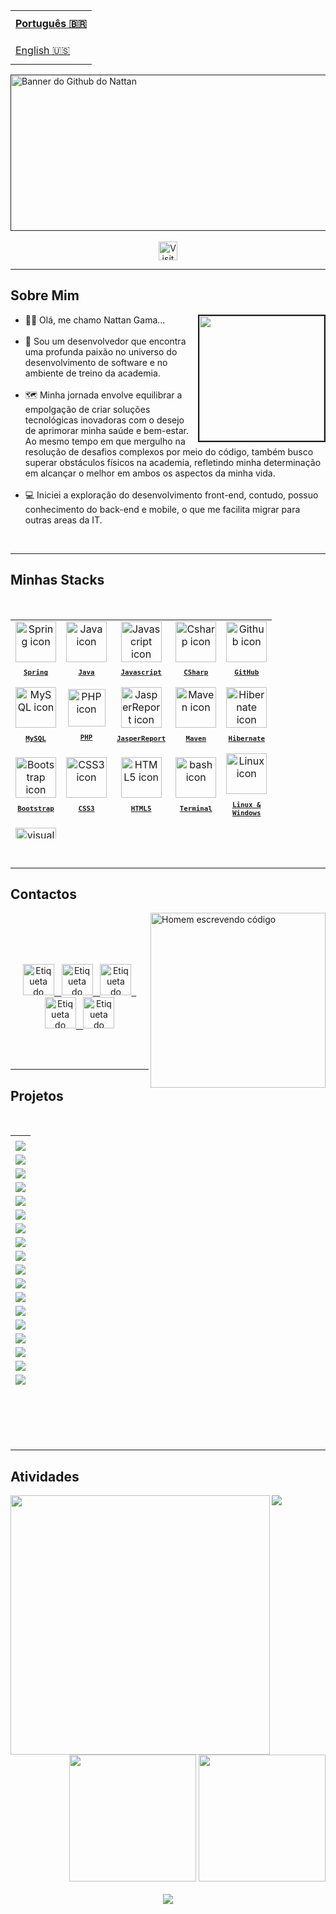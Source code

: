 <table align="left">
  <tr>
    <td height="43px">
      <b>
        <a href="README.md">Português 🇧🇷</a>
      </b>
    </td>
  </tr>
  <tr>
    <td height="43px">
      <a href="Readme-en.md">English 🇺🇸</a>
    </td>
  </tr>
</table>
<hr/>

<a href="" alt="Repositório do Banner Nattan">
  <img align="center" width="1000px" height="250px" alt="Banner do Github do Nattan" src="https://i.pinimg.com/originals/82/4b/87/824b877bf4c731e3fcc13a8881c3e982.jpg" />
</a>
<br/><br/>
<div align="center">
  <img src="https://visitor-badge.feriirawann.repl.co/?username=nattan&repo=nattan&style=for-the-badge&label=Visitantes&logo=OpenTelemetry&color=527BBF&contentType=svg" alt="Visitas do Perfil no Github do Nattan" height="30px" />
</div>
<hr/>

<a align="center" src="" width="100%" alt="Sobre Mim"><h2>Sobre Mim</h2> </a>
<img align="right" src="https://camo.githubusercontent.com/484de09f77d50fb888034e38a5ed115de5a2f9f81b94af44017e339809567b6e/68747470733a2f2f7777772e696d6167656e73616e696d616461732e636f6d2f646174612f6d656469612f35362f636f6d70757461646f722d696d6167656d2d616e696d6164612d303030342e676966" border="2" width="200px" height="200px"/>
<ul>
  <li>👋🏻 Olá, me chamo Nattan Gama...</li>
  <br/>
  <li>💼 Sou um desenvolvedor que encontra uma profunda paixão no universo do desenvolvimento de software e no ambiente de treino da academia.</li> 
  <br/>
  <li>🗺️ Minha jornada envolve equilibrar a empolgação de criar soluções tecnológicas inovadoras com o desejo de aprimorar minha saúde e bem-estar. Ao mesmo tempo em que mergulho na resolução de desafios complexos por meio do código, também busco superar obstáculos físicos na academia, refletindo minha determinação em alcançar o melhor em ambos os aspectos da minha vida.</li>
  <br/>
  <li>💻 Iniciei a exploração do desenvolvimento front-end, contudo, possuo conhecimento do back-end e mobile, o que me facilita migrar para outras areas da IT.</li>
</ul>
<br/>
<hr/>

<a align="center" width="100%" alt="Título da seção Minha Stack"><h2>Minhas Stacks</h2> </a>
<table align="center" height="350px">
<br/>
  
  <!--Stacks-->
  <tr>
    <td align="center">
      <a href="https://www.svgrepo.com/show/354380/spring-icon.svg">
        <img src="https://img.icons8.com/?size=512&id=90519&format=png" width="65px" alt="Spring icon"/><br/>
        <sub>
          <b>
            <pre>Spring</pre>
          </b>
        </sub>
      </a>
    </td>
    <td align="center">
      <a href="https://www.java.com/pt-BR/">
        <img src="https://cdn.icon-icons.com/icons2/159/PNG/256/java_22523.png" width="65px" alt="Java icon"/>
        <br/>
        <sub>
          <b>
            <pre>Java</pre>
          </b>
        </sub>
      </a>
    </td>
    <td align="center">
      <a href="https://developer.mozilla.org/en-US/docs/Web/JavaScript/">
        <img src="https://skillicons.dev/icons?i=js" width="65px" alt="Javascript icon"/><br/>
        <sub>
          <b>
            <pre>Javascript</pre>
          </b>
        </sub>
      </a>
    </td>
    <td align="center">
      <a href="https://learn.microsoft.com/en-us/dotnet/csharp/">
      <img src="https://www.macformazione.com/wp-content/uploads/2022/04/Corso-Programmazione-C-Sharp.webp" width="65px" alt="Csharp icon"/>
      <br/>
      <sub>
        <b>
          <pre>CSharp</pre>
        </b>
      </sub>
      </a>
    </td>
    <td align="center">
      <a href="https://github.com/">
        <img src="https://skillicons.dev/icons?i=github" width="65px" alt="Github icon"/><br/>
        <sub>
          <b>
            <pre>GitHub</pre>
          </b>
        </sub>
      </a>
    </td>
  </tr>
    <tr>
    <td align="center">
      <a href="https://www.mysql.com/">
        <img src="https://icon-library.com/images/mysql-icon/mysql-icon-3.jpg" width="65px" alt="MySQL icon"/><br/>
        <sub>
          <b>
            <pre>MySQL</pre>
          </b>
        </sub>
      </a>
    </td>
    <td align="center">
      <a href="https://www.php.net/manual/en/tutorial.firstpage.php">
        <img src="https://ftp.ntu.edu.tw/pub/php/favicon-196x196.png" width="60px" alt="PHP icon"/><br/>
        <sub>
          <b>
            <pre>PHP</pre>
          </b>
        </sub>
      </a>
    </td>
    <td align="center">
      <a href="https://community.jaspersoft.com/">
        <img src="https://iili.io/Hb3m3gt.png" width="65px" alt="JasperReport icon"/><br/>
        <sub>
          <b>
            <pre>JasperReport</pre>
          </b>
        </sub>
      </a>
    </td>
    <td align="center">
      <a href="https://maven.apache.org/">
        <img src="https://i.postimg.cc/zBpZRN9K/rounded-in-photoretrica-1.png"-photoretrica.png" width="65px" alt="Maven icon"/><br/>
        <sub>
          <b>
            <pre>Maven</pre>
          </b>
        </sub>
      </a>
    </td>
    <td align="center">
      <a href="https://hibernate.org/">
        <img src="https://i.postimg.cc/xT1HmPbz/rounded-in-photoretrica.png" width="65px" alt="Hibernate icon"/><br/>
        <sub>
          <b>
            <pre>Hibernate</pre>
          </b>
        </sub>
      </a>
    </td>
  </tr>
  <tr>
    <td align="center">
      <a href="https://getbootstrap.com/">
      <img src="https://skillicons.dev/icons?i=bootstrap" width="65px" alt="Bootstrap icon"/><br/>
      <sub>
        <b>
          <pre>Bootstrap</pre>
        </b>
      </sub>
      </a>
    </td>
    <td align="center">
      <a href="https://developer.mozilla.org/en-US/docs/Web/CSS/">
        <img src="https://skillicons.dev/icons?i=css" width="65px" alt="CSS3 icon"/><br/>
        <sub>
          <b>
            <pre>CSS3</pre>
          </b>
        </sub>
      </a>
    </td>
    <td align="center">
      <a href="https://developer.mozilla.org/en-US/docs/Web/HTML/">
        <img src="https://skillicons.dev/icons?i=html" width="65px" alt="HTML5 icon"/><br/>
        <sub>
          <b>
            <pre>HTML5</pre>
          </b>
        </sub>
      </a>
    </td>
    <td align="center">
      <a href="https://ohmyz.sh/">
        <img src="https://skillicons.dev/icons?i=bash" width="65px" alt="bash icon"/><br/>
        <sub>
          <b>
            <pre>Terminal</pre>
          </b>
        </sub>
      </a>
    </td>
    <td align="center">
      <a href="https://pop.system76.com/">
        <img src="https://skillicons.dev/icons?i=linux" width="65px" alt="Linux icon"/><br/>
        <sub>
          <b>
            <pre>Linux &<br>Windows</pre>
          </b>
        </sub>
      </a>
    </td>
    </tr>
    <td align="center">
      <a href="https://code.visualstudio.com/">
        <img src="https://skillicons.dev/icons?i=vscode" width="65px" alt="visual studio code icon"/><br/>
        <sub>
          <b>
            <pre>VSCode</pre>
          </b>
        </sub>
      </a>
    </td>
</table>
<br/>
<hr/>
<h2>Contactos</h2></a>
<img align="right" width="280px" src="https://i.pinimg.com/originals/81/17/8b/81178b47a8598f0c81c4799f2cdd4057.gif" alt="Homem escrevendo código"/>
<br/><br/><br/><br/>
<p align="center">
  <a href="mailto:gamanattan@gmail.com" target="_blank">
    <img src="https://cdn-icons-png.flaticon.com/128/2913/2913990.png" alt="Etiqueta do Gmail" height="50px" />
    &nbsp;
  </a>
  <a href="https://www.linkedin.com/in/nattangama/" target="_blank">
    <img src="https://cdn-icons-png.flaticon.com/128/1377/1377213.png" alt="Etiqueta do Linkedin" height="50px" />
    &nbsp;
  </a>
  <a href="https://nattangama.github.io/Portfolio-Dev/" target="_blank">
    <img src="https://cdn-icons-png.flaticon.com/128/1454/1454827.png" alt="Etiqueta do Portfolio" height="50px" />
    &nbsp;
  </a>
  <a href="" target="_blank">
    <a href="https://api.whatsapp.com/send/?phone=351932493721" target="_blank">
    <img src="https://cdn-icons-png.flaticon.com/128/3670/3670051.png" alt="Etiqueta do WhatsApp" height="50px"/>
    &nbsp;
  </a>
    <a href="https://discord.com/channels/@nattangama" target="_blank">
  <img src="https://cdn-icons-png.flaticon.com/128/3670/3670157.png" alt="Etiqueta do Discord" height="50px"/>
</p>
<br/><br/>
<hr/>

<a align="center" src="" alt="Título da seção Projetos"><h2>Projetos</h2></a>
<table height="405px" align="center">
  <tr>
    <td>
    <a href="" target="_blank">
    </a>
    </td>
  </tr>
  <br/>
  <tr>
    <td>
    <a href="https://github.com/Luk4x/iManager" target="_blank">
      <img align="center" src="https://luk4x-github-readme-stats.vercel.app/api/pin?username=Luk4x&repo=iManager&theme=tokyonight&hide_border=true&show_icons=true&cache_seconds=14400"/>
    </a>
    </td>
  </tr>
  <tr>
    <td>
    <a href="https://github.com/Luk4x/gencard" target="_blank">
      <img align="center" src="https://luk4x-github-readme-stats.vercel.app/api/pin?username=Luk4x&repo=gencard&theme=tokyonight&hide_border=true&show_icons=true&cache_seconds=14400"/>
  </a>
    </td>
  </tr>
  <tr>
    <td>
    <a href="https://github.com/Luk4x/login-flux" target="_blank">
      <img align="center" src="https://luk4x-github-readme-stats.vercel.app/api/pin?username=Luk4x&repo=login-flux&theme=tokyonight&hide_border=true&show_icons=true&cache_seconds=14400"/>
  </a>
    </td>
  </tr>
  <tr>
    <td>
    <a href="https://github.com/Luk4x/dev-burger-order-log-interface" target="_blank">
      <img align="center" src="https://luk4x-github-readme-stats.vercel.app/api/pin?username=Luk4x&repo=dev-burger-order-log-interface&theme=tokyonight&hide_border=true&show_icons=true&cache_seconds=14400"/>
  </a>
    </td>
  </tr>
  <tr>
    <td>
     <a href="https://github.com/Luk4x/viaCEP-API" target="_blank">
      <img align="center" src="https://luk4x-github-readme-stats.vercel.app/api/pin?username=Luk4x&repo=viaCEP-API&theme=tokyonight&hide_border=true&show_icons=true&cache_seconds=14400">
    </a>
    </td>
  </tr>
  <tr>
    <td>
    <a href="https://github.com/Luk4x/copa-mobile" target="_blank">
      <img align="center" src="https://luk4x-github-readme-stats.vercel.app/api/pin?username=Luk4x&repo=copa-mobile&theme=tokyonight&hide_border=true&show_icons=true&cache_seconds=14400"/>
    </a>
    </td>
  </tr>
  <tr>
    <td>
    <a href="https://github.com/Luk4x/devClub-convert-money" target="_blank">
      <img align="center" src="https://luk4x-github-readme-stats.vercel.app/api/pin?username=Luk4x&repo=devClub-convert-money&theme=tokyonight&hide_border=true&show_icons=true&cache_seconds=14400"/>
    </a>
    </td>
  </tr>
  <tr>
    <td>
    <a href="https://github.com/Luk4x/user-register-interface" target="_blank">
      <img align="center" src="https://luk4x-github-readme-stats.vercel.app/api/pin?username=Luk4x&repo=user-register-interface&theme=tokyonight&hide_border=true&show_icons=true&cache_seconds=14400"/>
    </a>
    </td>
  </tr>
  <tr>
    <td>
    <a href="https://github.com/Luk4x/playstation-store" target="_blank">
      <img align="center" src="https://luk4x-github-readme-stats.vercel.app/api/pin?username=Luk4x&repo=playstation-store&theme=tokyonight&hide_border=true&show_icons=true&cache_seconds=14400"/>
    </a>
    </td>
  </tr>
  <tr>
    <td>
    <a href="https://github.com/Luk4x/project-collor" target="_blank">
      <img align="center" src="https://luk4x-github-readme-stats.vercel.app/api/pin?username=Luk4x&repo=project-collor&theme=tokyonight&hide_border=true&show_icons=true&cache_seconds=14400"/>
    </a>
    </td>
  </tr>
  <tr>
    <td>
    <a href="https://github.com/Luk4x/copa-web" target="_blank">
      <img align="center" src="https://luk4x-github-readme-stats.vercel.app/api/pin?username=Luk4x&repo=copa-web&theme=tokyonight&hide_border=true&show_icons=true&cache_seconds=14400"/>
    </a>
    </td>
  </tr>
  <tr>
    <td>
    <a href="https://github.com/Luk4x/dev-burger-order-log-API" target="_blank">
      <img align="center" src="https://luk4x-github-readme-stats.vercel.app/api/pin?username=Luk4x&repo=dev-burger-order-log-API&theme=tokyonight&hide_border=true&show_icons=true&cache_seconds=14400"/>
    </a>
    </td>
  </tr>
  <tr>
    <td>
    <a href="https://github.com/Luk4x/projeto-calculadora" target="_blank">
      <img align="center" src="https://luk4x-github-readme-stats.vercel.app/api/pin?username=Luk4x&repo=projeto-calculadora&theme=tokyonight&hide_border=true&show_icons=true&cache_seconds=14400"/>
    </a>
    </td>
  </tr>
  <tr>
    <td>
    <a href="https://github.com/Luk4x/user-register-API" target="_blank">
      <img align="center" src="https://luk4x-github-readme-stats.vercel.app/api/pin?username=Luk4x&repo=user-register-API&theme=tokyonight&hide_border=true&show_icons=true&cache_seconds=14400"/>
    </a>
    </td>
  </tr>
  <tr>
    <td>
    <a href="https://github.com/Luk4x/MissProg5d" target="_blank">
      <img align="center" src="https://luk4x-github-readme-stats.vercel.app/api/pin?username=Luk4x&repo=MissProg5d&theme=tokyonight&hide_border=true&show_icons=true&cache_seconds=14400"/>
    </a>
    </td>
  </tr>
  <tr>
    <td>
    <a href="https://github.com/Luk4x/copa-server" target="_blank">
      <img align="center" src="https://luk4x-github-readme-stats.vercel.app/api/pin?username=Luk4x&repo=copa-server&theme=tokyonight&hide_border=true&show_icons=true&cache_seconds=14400"/>
    </a>
    </td>
  </tr>
  <tr>
    <td>
    <a href="https://github.com/Luk4x/netflix-start-page-clone" target="_blank">
      <img align="center" src="https://luk4x-github-readme-stats.vercel.app/api/pin?username=Luk4x&repo=netflix-start-page-clone&theme=tokyonight&hide_border=true&show_icons=true&cache_seconds=14400"/>
    </a>
    </td>
  </tr>
  <tr>
    <td>
    <a href="https://github.com/Luk4x/nlw-Heat-Origin-" target="_blank">
      <img align="center" src="https://luk4x-github-readme-stats.vercel.app/api/pin?username=Luk4x&repo=nlw-Heat-Origin-&theme=tokyonight&hide_border=true&show_icons=true&cache_seconds=14400"/>
    </a>
    </td>
  </tr>
  <tr>
    <td>
    <a href="https://github.com/Luk4x/projeto-formulario-de-contato" target="_blank">
      <img align="center" src="https://luk4x-github-readme-stats.vercel.app/api/pin?username=Luk4x&repo=projeto-formulario-de-contato&theme=tokyonight&hide_border=true&show_icons=true&cache_seconds=14400"/>
    </a>
    </td>
  </tr>
  <tr>
    <td>
    <a href="https://github.com/Luk4x/projeto-mobile-template-login-singup" target="_blank">
      <img align="center" src="https://luk4x-github-readme-stats.vercel.app/api/pin?username=Luk4x&repo=projeto-mobile-template-login-singup&theme=tokyonight&hide_border=true&show_icons=true&cache_seconds=14400"/>
    </a>
    </td>
  </tr>
  <tr>
    <td>
    <a href="https://github.com/Luk4x/DevClub-project-YogaApp" target="_blank">
      <img align="center" src="https://luk4x-github-readme-stats.vercel.app/api/pin?username=Luk4x&repo=DevClub-project-YogaApp&theme=tokyonight&hide_border=true&show_icons=true&cache_seconds=14400"/>
    </a>
    </td>
  </tr>
</table>
<br/><br/><br/><br/>
<hr/>

<a align="center" src="./components/titles/pt/activity.png" width="100%" alt="Título da seção Atividade"><h2>Atividades</h2></a>
<img align="center" src="https://github-readme-activity-graph.vercel.app/graph?username=Luk4x&theme=tokyo-night&hide_border=true&show_icons=true&custom_title=Grafico%20de%20Contribuicao" />
<img align="left" height="415px" src="https://luk4x-github-readme-stats.vercel.app/api/top-langs?username=Luk4x&langs_count=8&theme=tokyonight&hide_border=true&custom_title=Top%20Linguagens&cache_seconds=14400" />
<div align="right">
  <img height="203px" src="https://luk4x-github-readme-stats.vercel.app/api?username=Luk4x&theme=tokyonight&hide_border=true&show_icons=true&include_all_commits=true&count_private=true&custom_title=Status%20do%20Github&cache_seconds=14400" />
  <img height="203px" src="https://streak-stats.demolab.com?user=Luk4x&theme=tokyonight&hide_border=true" />
</div>
<br/>
<div align="center">
  <img src="https://luk4x-github-readme-stats.vercel.app/api/wakatime?username=Luk4x&langs_count=8&theme=tokyonight&hide_border=true&custom_title=Tempo%20Codando&range=all_time&cache_seconds=14400"/>
</div>







